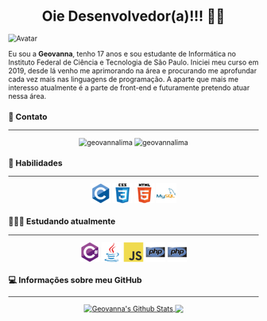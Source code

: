 <!--
**Geovanna-Lima/Geovanna-Lima** is a ✨ _special_ ✨ repository because its `README.md` (this file) appears on your GitHub profile.
-->
<h1 align = "center">Oie Desenvolvedor(a)!!! 👋🏼 </h1>

<img src="https://user-images.githubusercontent.com/71272198/120073460-c771ed80-c06e-11eb-8da8-9f3d384fd0b4.png" alt="Avatar">

<p> Eu sou a <strong>Geovanna</strong>, tenho 17 anos e sou estudante de Informática no Instituto Federal de Ciência e Tecnologia de São Paulo. Iniciei meu curso em 2019, desde lá venho me aprimorando na área e procurando me aprofundar cada vez mais nas linguagens de programação. A aparte que mais me interesso atualmente é a parte de front-end e futuramente pretendo atuar nessa área.</p>

<h3 align = "left"> 📱 Contato</h3>
<hr>
<p align = "center">
    <a style="text-decoration: none;" href="https://codepen.io/geovanna-lima" target="_blank"> 
        <img align = "center" src = "https://cdn3.iconfinder.com/data/icons/logos-and-brands-adobe/512/59_Codepen-512.png" alt ="geovannalima" height ="40" width ="40" /> 
    </a>
    <a style="text-decoration: none;" href = "https://www.linkedin.com/in/geovanna-s-lima/" target = "_blank"> 
        <img align = "center" src = "https://image.flaticon.com/icons/png/512/174/174857.png"alt ="geovannalima" height ="40" width ="40"/> 
    </a>
</p>

<h3 align = "left">🔧 Habilidades </h3>
<hr>
<p align = "center"> 
    <a style="text-decoration: none;" href="https://www.cprogramming.com/" target="_blank"> 
    <img src = "https://raw.githubusercontent.com/devicons/devicon/master/icons/c/c-original.svg "alt =" c "width =" 40 "height =" 40 "/> 
    </a> 
    <a style="text-decoration: none;" href="https://www.w3schools.com/css/" target="_blank"> 
        <img  src = "https://raw.githubusercontent.com/devicons/devicon/master/icons/css3/css3-original-wordmark.svg"alt =" css3 "width =" 40 "height =" 40 "/> 
    </a> 
    <a style="text-decoration: none;" href ="https://www.w3.org/html/ "target =" _ blank "> 
        <img src ="https://raw.githubusercontent.com/devicons/devicon/master/icons/html5/html5-original-wordmark.svg "alt =" html5 "width =" 40 "height =" 40 "/> 
    </a> 
    <a style="text-decoration: none;" href="https://www.mysql.com/" target="_blank"> 
        <img src ="https://raw.githubusercontent.com/devicons/devicon/master/icons/mysql/mysql-original-wordmark.svg "alt =" mysql "width =" 40 "height =" 40 "/> 
    </a> 
</p>

<h3 align = "left">👩🏻‍🎓 Estudando atualmente</h3>
<hr>
<p align = "center">
    <a style="text-decoration: none;" href = "https://www.w3schools.com/cs/" target = "_ blank"> 
        <img src = "https://raw.githubusercontent.com/devicons/devicon/master/icons/csharp/csharp-original.svg "alt =" csharp "largura =" 40 "height = "40" /> 
    </a> 
    <a style="text-decoration: none;" href="https://www.java.com" target="_blank"> 
        <img src ="https://raw.githubusercontent.com/devicons/devicon/master/icons/java/java-original.svg "alt =" java "width =" 40 "height =" 40 "/> 
    </a> 
    <a style="text-decoration: none;" href="https://desenvolvedor.mozilla.org/en-US/docs/Web/JavaScript "target =" _ blank "> 
        <img src ="https://raw.githubusercontent.com/devicons/devicon/master/icons/javascript/javascript-original.svg "alt =" javascript "width =" 40 "height =" 40 "/> 
    </a> 
    <a style="text-decoration: none;" href="https://www.php.net "target =" _ blank "> 
        <img src ="https://raw.githubusercontent.com/devicons/devicon/master/icons/php/php-original.svg "alt =" php "width =" 40 "height =" 40 "/> 
    </a> 
    <a style="text-decoration: none;" href="https://www.php.net "target =" _ blank "> 
        <img src ="https://raw.githubusercontent.com/devicons/devicon/master/icons/php/php-original.svg "alt =" elixir "width =" 40 "height =" 40 "/> 
    </a> 
</p>

<h3 align = "left">💻 Informações sobre meu GitHub </h3>
<hr>
<p align = "center">
    <a href="https://github.com/Geovanna-Lima">
        <img align="center" alt="Geovanna's Github Stats" src="https://github-readme-stats.vercel.app/api?username=Geovanna-Lima&show_icons=true&theme=radical" />
    </a>
    <a href="https://github.com/Pamela-Carvalho">
        <img align="center" src="https://github-readme-stats.anuraghazra1.vercel.app/api/top-langs/?username=Geovanna-Lima&theme=radical" />
    </a>
</p>





